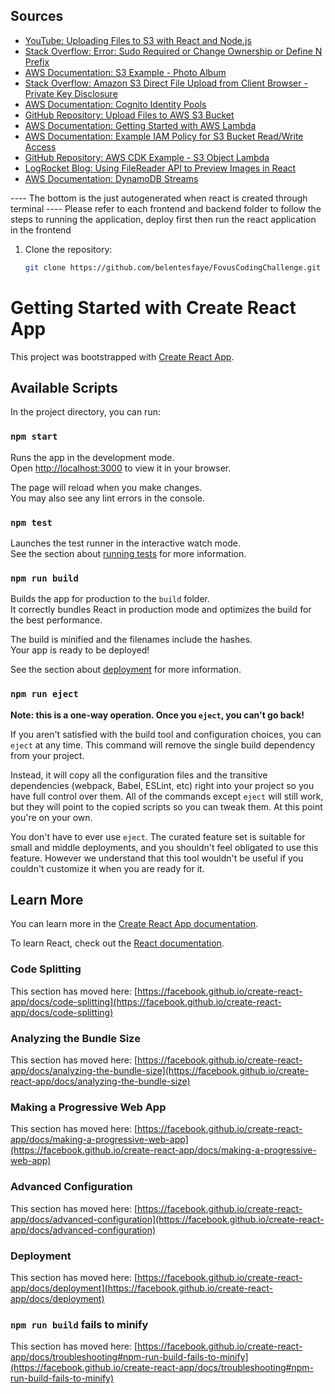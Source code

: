 ## Sources

- [YouTube: Uploading Files to S3 with React and Node.js](https://www.youtube.com/watch?v=DaPebbc8ppM)
- [Stack Overflow: Error: Sudo Required or Change Ownership or Define N Prefix](https://stackoverflow.com/questions/61677951/why-n-throws-error-error-sudo-required-or-change-ownership-or-define-n-prefi)
- [AWS Documentation: S3 Example - Photo Album](https://docs.aws.amazon.com/sdk-for-javascript/v2/developer-guide/s3-example-photo-album.html)
- [Stack Overflow: Amazon S3 Direct File Upload from Client Browser - Private Key Disclosure](https://stackoverflow.com/questions/17585881/amazon-s3-direct-file-upload-from-client-browser-private-key-disclosure)
- [AWS Documentation: Cognito Identity Pools](https://docs.aws.amazon.com/cognito/latest/developerguide/identity-pools.html)
- [GitHub Repository: Upload Files to AWS S3 Bucket](https://github.com/shresths/upload-files-aws-s3-bucket)
- [AWS Documentation: Getting Started with AWS Lambda](https://docs.aws.amazon.com/lambda/latest/dg/getting-started.html)
- [AWS Documentation: Example IAM Policy for S3 Bucket Read/Write Access](https://docs.aws.amazon.com/IAM/latest/UserGuide/reference_policies_examples_s3_rw-bucket.html)
- [GitHub Repository: AWS CDK Example - S3 Object Lambda](https://github.com/aws-samples/aws-cdk-examples/blob/main/typescript/s3-object-lambda/lib/s3-object-lambda-stack.ts)
- [LogRocket Blog: Using FileReader API to Preview Images in React](https://blog.logrocket.com/using-filereader-api-preview-images-react/)
- [AWS Documentation: DynamoDB Streams](https://docs.aws.amazon.com/amazondynamodb/latest/developerguide/Streams.html)



---- The bottom is the just autogenerated when react is created through terminal
---- Please refer to each frontend and backend folder to follow the steps to running the application, deploy first then run the react application in the frontend 

1. Clone the repository:

   ```bash
   git clone https://github.com/belentesfaye/FovusCodingChallenge.git
   ```



# Getting Started with Create React App

This project was bootstrapped with [Create React App](https://github.com/facebook/create-react-app).

## Available Scripts

In the project directory, you can run:

### `npm start`

Runs the app in the development mode.\
Open [http://localhost:3000](http://localhost:3000) to view it in your browser.

The page will reload when you make changes.\
You may also see any lint errors in the console.

### `npm test`

Launches the test runner in the interactive watch mode.\
See the section about [running tests](https://facebook.github.io/create-react-app/docs/running-tests) for more information.

### `npm run build`

Builds the app for production to the `build` folder.\
It correctly bundles React in production mode and optimizes the build for the best performance.

The build is minified and the filenames include the hashes.\
Your app is ready to be deployed!

See the section about [deployment](https://facebook.github.io/create-react-app/docs/deployment) for more information.

### `npm run eject`

**Note: this is a one-way operation. Once you `eject`, you can't go back!**

If you aren't satisfied with the build tool and configuration choices, you can `eject` at any time. This command will remove the single build dependency from your project.

Instead, it will copy all the configuration files and the transitive dependencies (webpack, Babel, ESLint, etc) right into your project so you have full control over them. All of the commands except `eject` will still work, but they will point to the copied scripts so you can tweak them. At this point you're on your own.

You don't have to ever use `eject`. The curated feature set is suitable for small and middle deployments, and you shouldn't feel obligated to use this feature. However we understand that this tool wouldn't be useful if you couldn't customize it when you are ready for it.

## Learn More

You can learn more in the [Create React App documentation](https://facebook.github.io/create-react-app/docs/getting-started).

To learn React, check out the [React documentation](https://reactjs.org/).

### Code Splitting

This section has moved here: [https://facebook.github.io/create-react-app/docs/code-splitting](https://facebook.github.io/create-react-app/docs/code-splitting)

### Analyzing the Bundle Size

This section has moved here: [https://facebook.github.io/create-react-app/docs/analyzing-the-bundle-size](https://facebook.github.io/create-react-app/docs/analyzing-the-bundle-size)

### Making a Progressive Web App

This section has moved here: [https://facebook.github.io/create-react-app/docs/making-a-progressive-web-app](https://facebook.github.io/create-react-app/docs/making-a-progressive-web-app)

### Advanced Configuration

This section has moved here: [https://facebook.github.io/create-react-app/docs/advanced-configuration](https://facebook.github.io/create-react-app/docs/advanced-configuration)

### Deployment

This section has moved here: [https://facebook.github.io/create-react-app/docs/deployment](https://facebook.github.io/create-react-app/docs/deployment)

### `npm run build` fails to minify

This section has moved here: [https://facebook.github.io/create-react-app/docs/troubleshooting#npm-run-build-fails-to-minify](https://facebook.github.io/create-react-app/docs/troubleshooting#npm-run-build-fails-to-minify)
